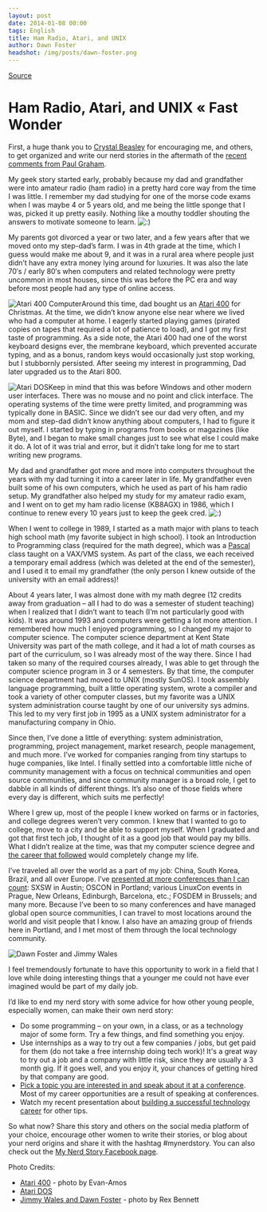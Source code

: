 ```yaml
---
layout: post
date: 2014-01-08 00:00
tags: English
title: Ham Radio, Atari, and UNIX
author: Dawn Foster
headshot: /img/posts/dawn-foster.png
---
```


[Source](http://fastwonderblog.com/2014/01/08/my-nerd-story-ham-radio-atari-and-unix/ "Permalink to Ham Radio, Atari, and UNIX « Fast Wonder")

# Ham Radio, Atari, and UNIX « Fast Wonder

First, a huge thank you to [Crystal Beasley][1] for encouraging me, and others, to get organized and write our nerd stories in the aftermath of the [recent comments from Paul Graham][2].

My geek story started early, probably because my dad and grandfather were into amateur radio (ham radio) in a pretty hard core way from the time I was little. I remember my dad studying for one of the morse code exams when I was maybe 4 or 5 years old, and me being the little sponge that I was, picked it up pretty easily. Nothing like a mouthy toddler shouting the answers to motivate someone to learn. ![:\)][3]

My parents got divorced a year or two later, and a few years after that we moved onto my step-dad’s farm. I was in 4th grade at the time, which I guess would make me about 9, and it was in a rural area where people just didn’t have any extra money lying around for luxuries. It was also the late 70′s / early 80′s when computers and related technology were pretty uncommon in most houses, since this was before the PC era and way before most people had any type of online access.

![Atari 400 Computer][4]Around this time, dad bought us an [Atari 400][5] for Christmas. At the time, we didn’t know anyone else near where we lived who had a computer at home. I eagerly started playing games (pirated copies on tapes that required a lot of patience to load), and I got my first taste of programming. As a side note, the Atari 400 had one of the worst keyboard designs ever, the membrane keyboard, which prevented accurate typing, and as a bonus, random keys would occasionally just stop working, but I stubbornly persisted. After seeing my interest in programming, Dad later upgraded us to the Atari 800.

![Atari DOS][6]Keep in mind that this was before Windows and other modern user interfaces. There was no mouse and no point and click interface. The operating systems of the time were pretty limited, and programming was typically done in BASIC. Since we didn’t see our dad very often, and my mom and step-dad didn’t know anything about computers, I had to figure it out myself. I started by typing in programs from books or magazines (like Byte), and I began to make small changes just to see what else I could make it do. A lot of it was trial and error, but it didn’t take long for me to start writing new programs.

My dad and grandfather got more and more into computers throughout the years with my dad turning it into a career later in life. My grandfather even built some of his own computers, which he used as part of his ham radio setup. My grandfather also helped my study for my amateur radio exam, and I went on to get my ham radio license (KB8AGX) in 1986, which I continue to renew every 10 years just to keep the geek cred. ![:\)][3]

When I went to college in 1989, I started as a math major with plans to teach high school math (my favorite subject in high school). I took an Introduction to Programming class (required for the math degree), which was a [Pascal][7] class taught on a VAX/VMS system. As part of the class, we each received a temporary email address (which was deleted at the end of the semester), and I used it to email my grandfather (the only person I knew outside of the university with an email address)!

About 4 years later, I was almost done with my math degree (12 credits away from graduation – all I had to do was a semester of student teaching) when I realized that I didn’t want to teach (I’m not particularly good with kids). It was around 1993 and computers were getting a lot more attention. I remembered how much I enjoyed programming, so I changed my major to computer science. The computer science department at Kent State University was part of the math college, and it had a lot of math courses as part of the curriculum, so I was already most of the way there. Since I had taken so many of the required courses already, I was able to get through the computer science program in 3 or 4 semesters. By that time, the computer science department had moved to UNIX (mostly SunOS). I took assembly language programming, built a little operating system, wrote a compiler and took a variety of other computer classes, but my favorite was a UNIX system administration course taught by one of our university sys admins. This led to my very first job in 1995 as a UNIX system administrator for a manufacturing company in Ohio.

Since then, I’ve done a little of everything: system administration, programming, project management, market research, people management, and much more. I’ve worked for companies ranging from tiny startups to huge companies, like Intel. I finally settled into a comfortable little niche of community management with a focus on technical communities and open source communities, and since community manager is a broad role, I get to dabble in all kinds of different things. It’s also one of those fields where every day is different, which suits me perfectly!

Where I grew up, most of the people I knew worked on farms or in factories, and college degrees weren’t very common. I knew that I wanted to go to college, move to a city and be able to support myself. When I graduated and got that first tech job, I thought of it as a good job that would pay my bills. What I didn’t realize at the time, was that my computer science degree and [the career that followed][8] would completely change my life.

I’ve traveled all over the world as a part of my job: China, South Korea, Brazil, and all over Europe. I’ve [presented at more conferences than I can count][9]: SXSW in Austin; OSCON in Portland; various LinuxCon events in Prague, New Orleans, Edinburgh, Barcelona, etc.; FOSDEM in Brussels; and many more. Because I’ve been to so many conferences and have managed global open source communities, I can travel to most locations around the world and visit people that I know. I also have an amazing group of friends here in Portland, and I met most of them through the local technology community.

![Dawn Foster and Jimmy Wales][10]

I feel tremendously fortunate to have this opportunity to work in a field that I love while doing interesting things that a younger me could not have ever imagined would be part of my daily job.

I’d like to end my nerd story with some advice for how other young people, especially women, can make their own nerd story:

  * Do some programming – on your own, in a class, or as a technology major of some form. Try a few things, and find something you enjoy.
  * Use internships as a way to try out a few companies / jobs, but get paid for them (do not take a free internship doing tech work)! It's a great way to try out a job and a company with little risk, since they are usually a 3 month gig. If it goes well, and you enjoy it, your chances of getting hired by that company are good.
  * [Pick a topic you are interested in and speak about it at a conference][11]. Most of my career opportunities are a result of speaking at conferences.
  * Watch my recent presentation about [building a successful technology career][12] for other tips.

So what now? Share this story and others on the social media platform of your choice, encourage other women to write their stories, or blog about your nerd origins and share it with the hashtag #mynerdstory. You can also check out the [My Nerd Story Facebook page][13].

Photo Credits:

  * [Atari 400](http://en.wikipedia.org/wiki/File:Atari-400-Comp.jpg) - photo by Evan-Amos
  * [Atari DOS](http://en.wikipedia.org/wiki/File:Ataridos-2.5.PNG)
  * [Jimmy Wales and Dawn Foster](http://www.flickr.com/photos/rexb/961000397/) - photo by Rex Bennett

   [1]: http://skinnywhitegirl.com/blog/my-nerd-story/1101/
   [2]: http://valleywag.gawker.com/paul-graham-says-women-havent-been-hacking-for-the-pa-1490581236?rev=1388186389
   [3]: http://fastwonderblog.com/wp-includes/images/smilies/icon_smile.gif
   [4]: http://fastwonderblog.com/wp-content/uploads/2013/01/320px-Atari-400-Comp.jpg
   [5]: http://en.wikipedia.org/wiki/Atari_8-bit_family
   [6]: http://fastwonderblog.com/wp-content/uploads/2013/01/Ataridos-2.5-300x182.png
   [7]: http://en.wikipedia.org/wiki/Pascal_(programming_language)
   [8]: https://www.usenix.org/blog/wiac-interview-dawn-foster-puppet-labs-community-lead
   [9]: http://fastwonderblog.com/speaking/
   [10]: http://fastwonderblog.com/wp-content/uploads/2013/01/dawnfoster-jimmywales.jpg
   [11]: https://www.usenix.org/blog/how-write-talk-proposal
   [12]: https://www.usenix.org/conference/wiac13/summit-program/presentation/Foster
   [13]: https://www.facebook.com/mynerdstory
